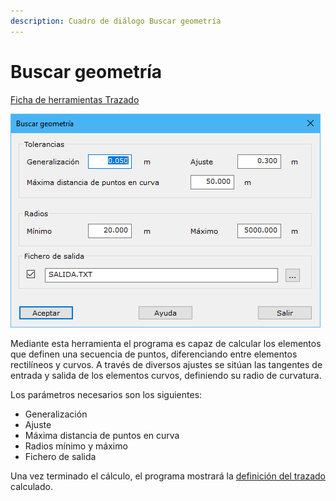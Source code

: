```yaml
---
description: Cuadro de diálogo Buscar geometría
---
```


# Buscar geometría

[Ficha de herramientas Trazado](../../fichas-de-herramientas/ficha-de-herramientas-trazado.md)

![Cuadro de di&#xE1;logo Buscar geometr&#xED;a](../../../.gitbook/assets/image%20%2828%29.png)

Mediante esta herramienta el programa es capaz de calcular los elementos que definen una secuencia de puntos, diferenciando entre elementos rectilíneos y curvos. A través de diversos ajustes se sitúan las tangentes de entrada y salida de los elementos curvos, definiendo su radio de curvatura.

Los parámetros necesarios son los siguientes:

* Generalización
* Ajuste
* Máxima distancia de puntos en curva
* Radios mínimo y máximo
* Fichero de salida

Una vez terminado el cálculo, el programa mostrará la [definición del trazado](informacion-del-trazado.md) calculado.

